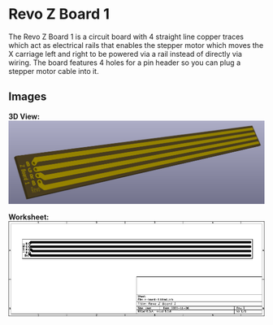 # Revo Z Board 1
The Revo Z Board 1 is a circuit board with 4 straight line copper traces which act as electrical rails that enables the stepper motor which moves the X carriage left and right to be powered via a rail instead of directly via wiring. The board features 4 holes for a pin header so you can plug a stepper motor cable into it.

## Images
**3D View:**
![PCB 3D View](https://github.com/Helenah2020/Revo-Uno/blob/main/pcb/z-board/1/images/3d-view.png)

**Worksheet:**
![PCB Worksheet](https://github.com/Helenah2020/Revo-Uno/blob/main/pcb/z-board/1/images/worksheet.png)
